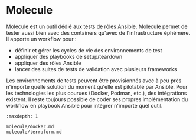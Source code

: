 # Molecule

Molecule est un outil dédié aux tests de rôles Ansible. Molecule permet de tester aussi bien avec des containers qu'avec de 
l'infrastructure éphémère. Il apporte un workflow pour :

* définir et gérer les cycles de vie des environnements de test
* appliquer des playbooks de setup/teardown
* appliquer des rôles Ansible 
* lancer des suites de tests de validation avec plusieurs frameworks 

Les environnements de tests peuvent être provisionnés avec à peu près n'importe quelle solution du moment qu'elle est pilotable 
par Ansible. Pour les technologies les plus courues (Docker, Podman, etc.), des intégrations existent. 
Il reste toujours possible de coder ses propres implémentation du workflow en playbook Ansible pour intégrer n'importe quel outil.


```{toctree}
:maxdepth: 1

molecule/docker.md
molecule/terraform.md
```

